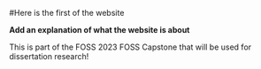 #Here is the first of the website

**Add an explanation of what the website is about**

This is part of the FOSS 2023 FOSS Capstone that will be used for dissertation research!
